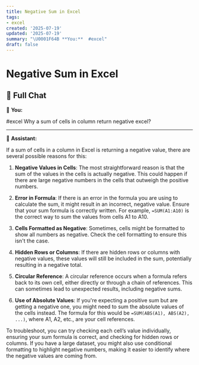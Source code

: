 ```yaml
---
title: Negative Sum in Excel
tags:
- excel
created: '2025-07-19'
updated: '2025-07-19'
summary: "\U0001F64B **You:**  #excel"
draft: false
---
```


# Negative Sum in Excel

## 🧠 Full Chat

🙋 **You:**

#excel
Why a sum of cells in column return negative excel?

---

🤖 **Assistant:**

If a sum of cells in a column in Excel is returning a negative value, there are several possible reasons for this:

1. **Negative Values in Cells**: The most straightforward reason is that the sum of the values in the cells is actually negative. This could happen if there are large negative numbers in the cells that outweigh the positive numbers.

2. **Error in Formula**: If there is an error in the formula you are using to calculate the sum, it might result in an incorrect, negative value. Ensure that your sum formula is correctly written. For example, `=SUM(A1:A10)` is the correct way to sum the values from cells A1 to A10.

3. **Cells Formatted as Negative**: Sometimes, cells might be formatted to show all numbers as negative. Check the cell formatting to ensure this isn't the case.

4. **Hidden Rows or Columns**: If there are hidden rows or columns with negative values, these values will still be included in the sum, potentially resulting in a negative total.

5. **Circular Reference**: A circular reference occurs when a formula refers back to its own cell, either directly or through a chain of references. This can sometimes lead to unexpected results, including negative sums.

6. **Use of Absolute Values**: If you're expecting a positive sum but are getting a negative one, you might need to sum the absolute values of the cells instead. The formula for this would be `=SUM(ABS(A1), ABS(A2), ...)`, where A1, A2, etc., are your cell references.

To troubleshoot, you can try checking each cell’s value individually, ensuring your sum formula is correct, and checking for hidden rows or columns. If you have a large dataset, you might also use conditional formatting to highlight negative numbers, making it easier to identify where the negative values are coming from.